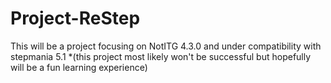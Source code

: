 # Project-ReStep
This will be a project focusing on NotITG 4.3.0 and under compatibility with stepmania 5.1
*(this project most likely won't be successful but hopefully will be a fun learning experience)
